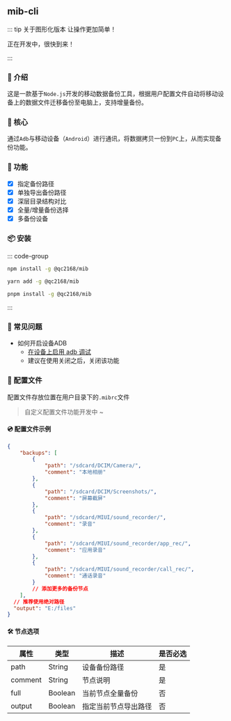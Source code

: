 ## mib-cli

::: tip 关于图形化版本 让操作更加简单！

正在开发中，很快到来！

:::

### 📖 介绍

这是一款基于`Node.js`开发的移动数据备份工具，根据用户配置文件自动将移动设备上的数据文件迁移备份至电脑上，支持增量备份。

### 🧠 核心

通过`Adb`与移动设备（`Android`）进行通讯，将数据拷贝一份到`PC`上，从而实现备份功能。

### 🌈 功能

- [x] 指定备份路径
- [x] 单独导出备份路径
- [x] 深层目录结构对比
- [x] 全量/增量备份选择
- [x] 多备份设备 

### 📦 安装

::: code-group

```bash [npm]
npm install -g @qc2168/mib
```

```bash [yarn]
yarn add -g @qc2168/mib
```

```bash [pnpm]
pnpm install -g @qc2168/mib
```

:::


### 📄 常见问题
- 如何开启设备ADB
  - [在设备上启用 adb 调试](https://developer.android.com/studio/command-line/adb?hl=zh-cn#Enabling)
  - 建议在使用关闭之后，关闭该功能

### 👻 配置文件

配置文件存放位置在用户目录下的`.mibrc`文件

> 自定义配置文件功能开发中 ~

#### 💿 配置文件示例
```json
{
    "backups": [
        {
            "path": "/sdcard/DCIM/Camera/",
            "comment": "本地相册"
        },
        {
            "path": "/sdcard/DCIM/Screenshots/",
            "comment": "屏幕截屏"
        },
        {
            "path": "/sdcard/MIUI/sound_recorder/",
            "comment": "录音"
        },
        {
            "path": "/sdcard/MIUI/sound_recorder/app_rec/",
            "comment": "应用录音"
        },
        {
            "path": "/sdcard/MIUI/sound_recorder/call_rec/",
            "comment": "通话录音"
        }
        // 添加更多的备份节点
    ],
  // 推荐使用绝对路径
  "output": "E:/files"
}
```

#### 🛠️ 节点选项

| 属性    | 类型    | 描述                 | 是否必选 |
| ------- | ------- | -------------------- | -------- |
| path    | String  | 设备备份路径         | 是       |
| comment | String  | 节点说明             | 是       |
| full    | Boolean | 当前节点全量备份     | 否       |
| output  | Boolean | 指定当前节点导出路径 | 否       |

